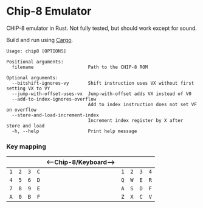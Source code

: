 # Chip-8 Emulator

CHIP-8 emulator in Rust. Not fully tested, but should work except for sound.

Build and run using [Cargo](https://doc.rust-lang.org/cargo/).

```
Usage: chip8 [OPTIONS]

Positional arguments:
  filename                    Path to the CHIP-8 ROM

Optional arguments:
  --bitshift-ignores-vy       Shift instruction uses VX without first setting VX to VY
  --jump-with-offset-uses-vx  Jump-with-offset adds VX instead of V0
  --add-to-index-ignores-overflow
                              Add to index instruction does not set VF on overflow
  --store-and-load-increment-index
                              Increment index register by X after store and load
  -h, --help                  Print help message
```

### Key mapping
| | | | |<--Chip-8/Keyboard-->| | | | |
|---|---|---|---|---|---|---|---|---|
|`1`|`2`|`3`|`C`||`1`|`2`|`3`|`4`|
|`4`|`5`|`6`|`D`||`Q`|`W`|`E`|`R`|
|`7`|`8`|`9`|`E`||`A`|`S`|`D`|`F`|
|`A`|`0`|`B`|`F`||`Z`|`X`|`C`|`V`|
